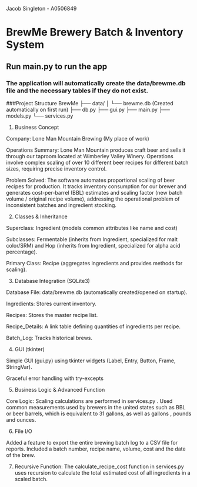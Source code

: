 Jacob Singleton - A0506849
# BrewMe Brewery Batch & Inventory System
## Run main.py to run the app
### The application will automatically create the data/brewme.db file and the necessary tables if they do not exist.
###Project Structure
BrewMe
├── data/
│   └── brewme.db  (Created automatically on first run)
├── db.py
├── gui.py
├── main.py
├── models.py
└── services.py

1. Business Concept

Company: Lone Man Mountain Brewing (My place of work)

Operations Summary: Lone Man Mountain produces craft beer and sells it through our taproom located at Wimberley Valley Winery. Operations involve complex scaling of over 10 different beer recipes for different batch sizes, requiring precise inventory control.

Problem Solved: The software automates proportional scaling of beer recipes for production. It tracks inventory consumption for our brewer and generates cost-per-barrel (BBL) estimates and scaling factor (new batch volume / original recipe volume), addressing the operational problem of inconsistent batches and ingredient stocking.



2. Classes & Inheritance 

Superclass: Ingredient (models common attributes like name and cost)

Subclasses: Fermentable (inherits from Ingredient, specialized for malt color/SRM) and Hop (inherits from Ingredient, specialized for alpha acid percentage).

Primary Class: Recipe (aggregates ingredients and provides methods for scaling).


3. Database Integration (SQLite3) 

Database File: data/brewme.db (automatically created/opened on startup).

Ingredients: Stores current inventory.

Recipes: Stores the master recipe list.

Recipe_Details: A link table defining quantities of ingredients per recipe.

Batch_Log: Tracks historical brews.


4. GUI (tkinter) 

Simple GUI (gui.py) using tkinter widgets (Label, Entry, Button, Frame, StringVar).

Graceful error handling with try-excepts

5. Business Logic & Advanced Function

Core Logic: Scaling calculations are performed in services.py . Used common measurements used by brewers in the united states such as BBL or beer barrels, which is equivalent to 31 gallons, as well as gallons , pounds and ounces.

6. File I/O 

Added a feature to export the entire brewing batch log to a CSV file for reports. Included a batch number, recipe name, volume, cost and the date of the brew.


7. Recursive Function: The calculate_recipe_cost function in services.py uses recursion to calculate the total estimated cost of all ingredients in a scaled batch.

